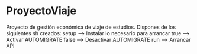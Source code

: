 # ProyectoViaje
Proyecto de gestión económica de viaje de estudios.
Dispones de los siguientes sh creados:
setup --> Instalar lo necesario para arrancar
true --> Activar AUTOMIGRATE
false --> Desactivar AUTOMIGRATE
run --> Arrancar API

